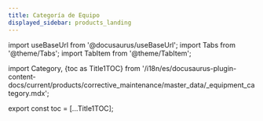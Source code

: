 ```yaml
---
title: Categoría de Equipo
displayed_sidebar: products_landing
---
```


import useBaseUrl from '@docusaurus/useBaseUrl'; 
import Tabs from '@theme/Tabs';
import TabItem from '@theme/TabItem';

import Category, {toc as Title1TOC} from '/i18n/es/docusaurus-plugin-content-docs/current/products/corrective_maintenance/master_data/_equipment_category.mdx'; 


<Category/>


export const toc = [...Title1TOC];


